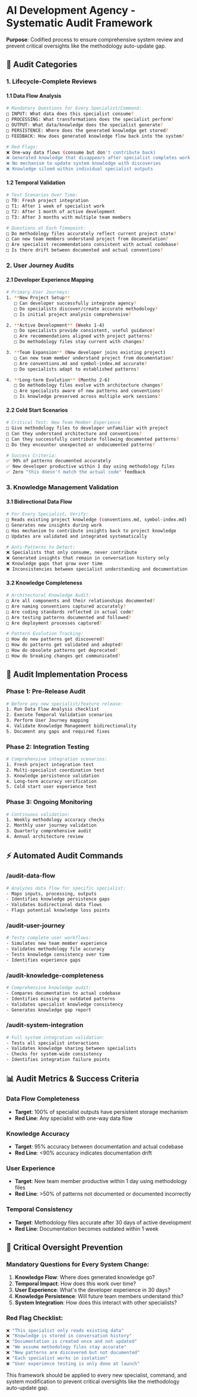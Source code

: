# AI Development Agency - Systematic Audit Framework

**Purpose**: Codified process to ensure comprehensive system review and prevent critical oversights like the methodology auto-update gap.

## 🎯 Audit Categories

### 1. Lifecycle-Complete Reviews

#### 1.1 Data Flow Analysis
```bash
# Mandatory Questions for Every Specialist/Command:
□ INPUT: What data does this specialist consume?
□ PROCESSING: What transformations does the specialist perform?
□ OUTPUT: What data/knowledge does the specialist generate?
□ PERSISTENCE: Where does the generated knowledge get stored?
□ FEEDBACK: How does generated knowledge flow back into the system?

# Red Flags:
❌ One-way data flows (consume but don't contribute back)
❌ Generated knowledge that disappears after specialist completes work
❌ No mechanism to update system knowledge with discoveries
❌ Knowledge siloed within individual specialist outputs
```

#### 1.2 Temporal Validation
```bash
# Test Scenarios Over Time:
□ T0: Fresh project integration
□ T1: After 1 week of specialist work
□ T2: After 1 month of active development
□ T3: After 3 months with multiple team members

# Questions at Each Timepoint:
□ Do methodology files accurately reflect current project state?
□ Can new team members understand project from documentation?
□ Are specialist recommendations consistent with actual codebase?
□ Is there drift between documented and actual conventions?
```

### 2. User Journey Audits

#### 2.1 Developer Experience Mapping
```bash
# Primary User Journeys:
1. **New Project Setup**
   □ Can developer successfully integrate agency?
   □ Do specialists discover/create accurate methodology?
   □ Is initial project analysis comprehensive?

2. **Active Development** (Weeks 1-4)
   □ Do specialists provide consistent, useful guidance?
   □ Are recommendations aligned with project patterns?
   □ Do methodology files stay current with changes?

3. **Team Expansion** (New developer joins existing project)
   □ Can new team member understand project from documentation?
   □ Are conventions.md and symbol-index.md accurate?
   □ Do specialists adapt to established patterns?

4. **Long-term Evolution** (Months 2-6)
   □ Do methodology files evolve with architecture changes?
   □ Are specialists aware of new patterns and conventions?
   □ Is knowledge preserved across multiple work sessions?
```

#### 2.2 Cold Start Scenarios
```bash
# Critical Test: New Team Member Experience
□ Give methodology files to developer unfamiliar with project
□ Can they understand architecture and conventions?
□ Can they successfully contribute following documented patterns?
□ Do they encounter unexpected or undocumented patterns?

# Success Criteria:
✅ 90% of patterns documented accurately
✅ New developer productive within 1 day using methodology files
✅ Zero "this doesn't match the actual code" feedback
```

### 3. Knowledge Management Validation

#### 3.1 Bidirectional Data Flow
```bash
# For Every Specialist, Verify:
□ Reads existing project knowledge (conventions.md, symbol-index.md)
□ Generates new insights during work
□ Has mechanism to contribute insights back to project knowledge
□ Updates are validated and integrated systematically

# Anti-Patterns to Detect:
❌ Specialists that only consume, never contribute
❌ Generated insights that remain in conversation history only
❌ Knowledge gaps that grow over time
❌ Inconsistencies between specialist understanding and documentation
```

#### 3.2 Knowledge Completeness
```bash
# Architectural Knowledge Audit:
□ Are all components and their relationships documented?
□ Are naming conventions captured accurately?
□ Are coding standards reflected in actual code?
□ Are testing patterns documented and followed?
□ Are deployment processes captured?

# Pattern Evolution Tracking:
□ How do new patterns get discovered?
□ How do patterns get validated and adopted?
□ How do obsolete patterns get deprecated?
□ How do breaking changes get communicated?
```

## 🔄 Audit Implementation Process

### Phase 1: Pre-Release Audit
```bash
# Before any new specialist/feature release:
1. Run Data Flow Analysis checklist
2. Execute Temporal Validation scenarios
3. Perform User Journey mapping
4. Validate Knowledge Management bidirectionality
5. Document any gaps and required fixes
```

### Phase 2: Integration Testing
```bash
# Comprehensive integration scenarios:
1. Fresh project integration test
2. Multi-specialist coordination test
3. Knowledge persistence validation
4. Long-term accuracy verification
5. Cold start user experience test
```

### Phase 3: Ongoing Monitoring
```bash
# Continuous validation:
1. Weekly methodology accuracy checks
2. Monthly user journey validation
3. Quarterly comprehensive audit
4. Annual architecture review
```

## ⚡ Automated Audit Commands

### /audit-data-flow <specialist>
```bash
# Analyzes data flow for specific specialist:
- Maps inputs, processing, outputs
- Identifies knowledge persistence gaps
- Validates bidirectional data flows
- Flags potential knowledge loss points
```

### /audit-user-journey <scenario>
```bash
# Tests complete user workflows:
- Simulates new team member experience
- Validates methodology file accuracy
- Tests knowledge consistency over time
- Identifies experience gaps
```

### /audit-knowledge-completeness
```bash
# Comprehensive knowledge audit:
- Compares documentation to actual codebase
- Identifies missing or outdated patterns
- Validates specialist knowledge consistency
- Generates knowledge gap report
```

### /audit-system-integration
```bash
# Full system integration validation:
- Tests all specialist interactions
- Validates knowledge sharing between specialists
- Checks for system-wide consistency
- Identifies integration failure points
```

## 📊 Audit Metrics & Success Criteria

### Data Flow Completeness
- **Target**: 100% of specialist outputs have persistent storage mechanism
- **Red Line**: Any specialist with one-way data flow

### Knowledge Accuracy
- **Target**: 95% accuracy between documentation and actual codebase
- **Red Line**: <90% accuracy indicates documentation drift

### User Experience
- **Target**: New team member productive within 1 day using methodology files
- **Red Line**: >50% of patterns not documented or documented incorrectly

### Temporal Consistency
- **Target**: Methodology files accurate after 30 days of active development
- **Red Line**: Documentation becomes outdated within 1 week

## 🎯 Critical Oversight Prevention

### Mandatory Questions for Every System Change:
1. **Knowledge Flow**: Where does generated knowledge go?
2. **Temporal Impact**: How does this work over time?
3. **User Experience**: What's the developer experience in 30 days?
4. **Knowledge Persistence**: Will future team members understand this?
5. **System Integration**: How does this interact with other specialists?

### Red Flag Checklist:
```bash
❌ "This specialist only reads existing data"
❌ "Knowledge is stored in conversation history"
❌ "Documentation is created once and not updated"
❌ "We assume methodology files stay accurate"
❌ "New patterns are discovered but not documented"
❌ "Each specialist works in isolation"
❌ "User experience testing is only done at launch"
```

This framework should be applied to every new specialist, command, and system modification to prevent critical oversights like the methodology auto-update gap.